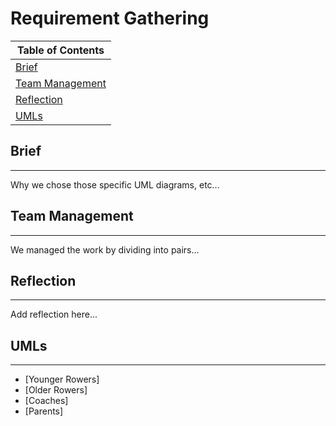 # Requirement Gathering

|Table of Contents|
|--------|
|[Brief](#brief)|
|[Team Management](#team-management)|
|[Reflection](#reflection)|
|[UMLs](#umls)|

## Brief
-----------------
Why we chose those specific UML diagrams, etc...


## Team Management
-----------------
We managed the work by dividing into pairs...


## Reflection
-----------------
Add reflection here...

## UMLs
--------------
* [Younger Rowers]
* [Older Rowers]
* [Coaches]
* [Parents]
